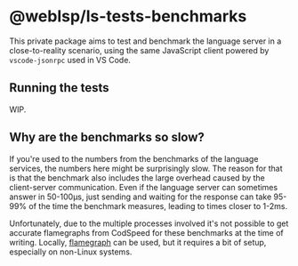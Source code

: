 # @weblsp/ls-tests-benchmarks

This private package aims to test and benchmark the language server in a close-to-reality scenario, using the same JavaScript client powered by `vscode-jsonrpc` used in VS Code.

## Running the tests

WIP.

## Why are the benchmarks so slow?

If you're used to the numbers from the benchmarks of the language services, the numbers here might be surprisingly slow. The reason for that is that the benchmark also includes the large overhead caused by the client-server communication. Even if the language server can sometimes answer in 50-100μs, just sending and waiting for the response can take 95-99% of the time the benchmark measures, leading to times closer to 1-2ms.

Unfortunately, due to the multiple processes involved it's not possible to get accurate flamegraphs from CodSpeed for these benchmarks at the time of writing. Locally, [flamegraph](https://github.com/flamegraph-rs/flamegraph) can be used, but it requires a bit of setup, especially on non-Linux systems.
